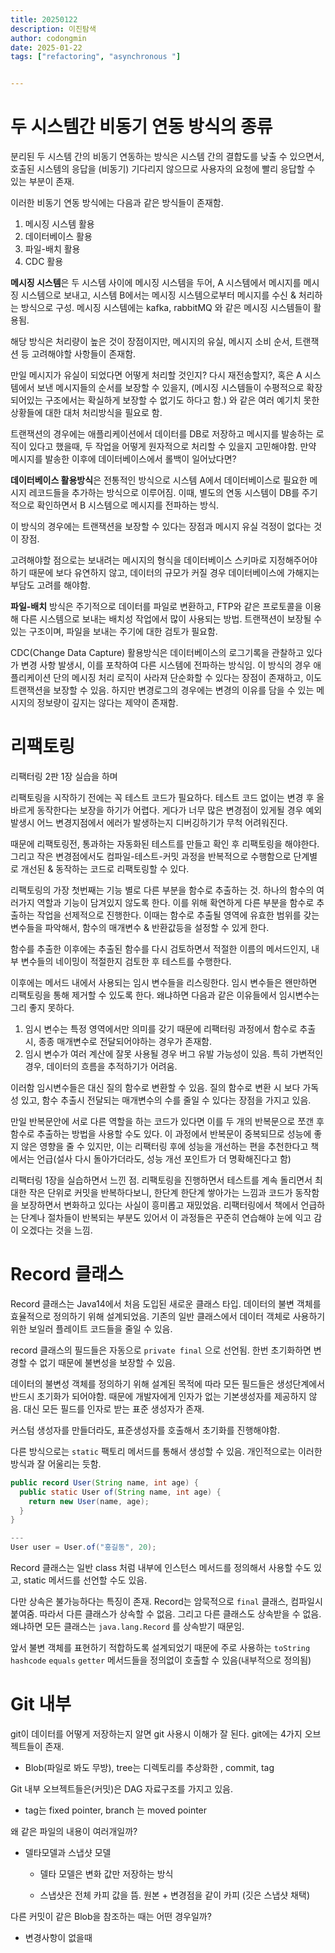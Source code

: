 ```yaml
---
title: 20250122
description: 이진탐색
author: codongmin
date: 2025-01-22
tags: ["refactoring", "asynchronous "]


---
```




# 두 시스템간 비동기 연동 방식의 종류

분리된 두 시스템 간의 비동기 연동하는 방식은 시스템 간의 결합도를 낮출 수 있으면서, 호출된 시스템의 응답을 (비동기) 기다리지 않으므로 사용자의 요청에 빨리 응답할 수 있는 부분이 존재. 

이러한 비동기 연동 방식에는 다음과 같은 방식들이 존재함. 

1. 메시징 시스템 활용 
2. 데이터베이스 활용
3. 파일-배치 활용 
4. CDC 활용 



**메시징 시스템**은 두 시스템 사이에 메시징 시스템을 두어, A 시스템에서 메시지를 메시징 시스템으로 보내고, 시스템 B에서는 메시징 시스템으로부터 메시지를 수신 & 처리하는 방식으로 구성. 메시징 시스템에는 kafka, rabbitMQ 와 같은 메시징 시스템들이 활용됨. 

해당 방식은 처리량이 높은 것이 장점이지만, 메시지의 유실, 메시지 소비 순서, 트랜잭션 등 고려해야할 사항들이 존재함. 

만일 메시지가 유실이 되었다면 어떻게 처리할 것인지? 다시 재전송할지?, 혹은 A 시스템에서 보낸 메시지들의 순서를 보장할 수 있을지, (메시징 시스템들이 수평적으로 확장되어있는 구조에서는 확실하게 보장할 수 없기도 하다고 함.) 와 같은 여러 예기치 못한 상황들에 대한 대처 처리방식을 필요로 함. 

트랜잭션의 경우에는 애플리케이션에서 데이터를 DB로 저장하고 메시지를 발송하는 로직이 있다고 했을때, 두 작업을 어떻게 원자적으로 처리할 수 있을지 고민해야함. 만약 메시지를 발송한 이후에 데이터베이스에서 롤백이 일어났다면?



**데이터베이스 활용방식**은 전통적인 방식으로 시스템 A에서 데이터베이스로 필요한 메시지 레코드들을 추가하는 방식으로 이루어짐. 이때, 별도의 연동 시스템이 DB를 주기적으로 확인하면서 B 시스템으로 메시지를 전파하는 방식. 

이 방식의 경우에는 트랜잭션을 보장할 수 있다는 장점과 메시지 유실 걱정이 없다는 것이 장점. 

고려해야할 점으로는 보내려는 메시지의 형식을 데이터베이스 스키마로 지정해주어야하기 때문에 보다 유연하지 않고, 데이터의 규모가 커질 경우 데이터베이스에 가해지는 부담도 고려를 해야함. 



**파일-배치** 방식은 주기적으로 데이터를 파일로 변환하고, FTP와 같은 프로토콜을 이용해 다른 시스템으로 보내는 배치성 작업에서 많이 사용되는 방법. 트랜잭션이 보장될 수 있는 구조이며, 파일을 보내는 주기에 대한 검토가 필요함. 

CDC(Change Data Capture) 활용방식은 데이터베이스의 로그기록을 관찰하고 있다가 변경 사항 발생시, 이를 포착하여 다른 시스템에 전파하는 방식임. 이 방식의 경우 애플리케이션 단의 메시징 처리 로직이 사라져 단순화할 수 있다는 장점이 존재하고, 이도 트랜잭션을 보장할 수 있음. 하지만 변경로그의 경우에는 변경의 이유를 담을 수 있는 메시지의 정보량이 깊지는 않다는 제약이 존재함. 



# 리팩토링 

리팩터링 2판 1장 실습을 하며 

리팩토링을 시작하기 전에는 꼭 테스트 코드가 필요하다. 테스트 코드 없이는 변경 후 올바르게 동작한다는 보장을 하기가 어렵다. 게다가 너무 많은 변경점이 있게될 경우 예외 발생시 어느 변경지점에서 에러가 발생하는지 디버깅하기가 무척 어려워진다. 

때문에 리팩토링전, 통과하는 자동화된 테스트를 만들고 확인 후 리팩토링을 해야한다. 그리고 작은 변경점에서도 컴파일-테스트-커밋 과정을 반복적으로 수행함으로 단계별로 개선된 & 동작하는 코드로 리팩토링할 수 있다. 

리팩토링의 가장 첫번째는 기능 별로 다른 부분을 함수로 추출하는 것. 하나의 함수의 여러가지 역할과 기능이 담겨있지 않도록 한다. 이를 위해 확연하게 다른 부분을 함수로 추출하는 작업을 선제적으로 진행한다. 이때는 함수로 추출될 영역에 유효한 범위를 갖는 변수들을 파악해서, 함수의 매개변수 & 반환값등을 설정할 수 있게 한다. 

함수를 추출한 이후에는 추출된 함수를 다시 검토하면서 적절한 이름의 메서드인지, 내부 변수들의 네이밍이 적절한지 검토한 후 테스트를 수행한다. 

이후에는 메서드 내에서 사용되는 임시 변수들을 리스링한다. 임시 변수들은 왠만하면 리팩토링을 통해 제거할 수 있도록 한다.  왜냐하면 다음과 같은 이유들에서 임시변수는 그리 좋지 못하다. 

1. 임시 변수는 특정 영역에서만 의미를 갖기 때문에 리팩터링 과정에서 함수로 추출시, 종종 매개변수로 전달되어야하는 경우가 존재함. 
2. 임시 변수가 여러 계산에 잘못 사용될 경우 버그 유발 가능성이 있음. 특히 가변적인 경우, 데이터의 흐름을 추적하기가 어려움. 

이러함 임시변수들은 대신 질의 함수로 변환할 수 있음. 질의 함수로 변환 시 보다 가독성 있고, 함수 추출시 전달되는 매개변수의 수를 줄일 수 있다는 장점을 가지고 있음. 

만일 반복문안에 서로 다른 역할을 하는 코드가 있다면 이를 두 개의 반복문으로 쪼갠 후 함수로 추출하는 방법을 사용할 수도 있다. 이 과정에서 반복문이 중복되므로 성능에 좋지 않은 영향을 줄 수 있지만, 이는 리팩터링 후에 성능을 개선하는 편을 추천한다고 책에서는 언급(설사 다시 돌아가더라도, 성능 개선 포인트가 더 명확해진다고 함)

리팩터링 1장을 실습하면서 느낀 점. 리팩토링을 진행하면서 테스트를 계속 돌리면서 최대한 작은 단위로 커밋을 반복하다보니, 한단계 한단계 쌓아가는 느낌과 코드가 동작함을 보장하면서 변화하고 있다는 사실이 흥미롭고 재밌었음. 리팩터링에서 책에서 언급하는 단계나 절차들이 반복되는 부분도 있어서 이 과정들은 꾸준히 연습해야 눈에 익고 감이 오겠다는 것을 느낌. 



# Record 클래스

Record 클래스는 Java14에서 처음 도입된 새로운 클래스 타입. 데이터의 불변 객체를 효율적으로 정의하기 위해 설계되었음. 기존의 일반 클래스에서 데이터 객체로 사용하기 위한 보일러 플레이트 코드들을 줄일 수 있음. 

record 클래스의 필드들은 자동으로 `private final` 으로 선언됨. 한번 초기화하면 변경할 수 없기 때문에 불변성을 보장할 수 있음. 

데이터의 불변성 객체를 정의하기 위해 설계된 목적에 따라 모든 필드들은 생성단계에서 반드시 초기화가 되어야함. 때문에 개발자에게 인자가 없는 기본생성자를 제공하지 않음. 대신 모든 필드를 인자로 받는 표준 생성자가 존재.  

커스텀 생성자를 만들더라도, 표준생성자를 호출해서 초기화를 진행해야함. 

다른 방식으로는 `static` 팩토리 메서드를 통해서 생성할 수 있음. 개인적으로는 이러한 방식과 잘 어울리는 듯함. 

```java
public record User(String name, int age) {
  public static User of(String name, int age) {
    return new User(name, age);
  }
}

---
User user = User.of("홍길동", 20);
```

Record 클래스는 일반 class 처럼 내부에 인스턴스 메서드를 정의해서 사용할 수도 있고, static 메서드를 선언할 수도 있음. 

다만 상속은 불가능하다는 특징이 존재.  Record는 암묵적으로 `final` 클래스, 컴파일시 붙여줌. 따라서 다른 클래스가 상속할 수 없음. 그리고 다른 클래스도 상속받을 수 없음. 왜냐하면 모든 클래스는 `java.lang.Record` 를 상속받기 때문임. 

앞서 불변 객체를 표현하기 적합하도록 설계되었기 때문에 주로 사용하는 `toString` `hashcode` `equals` `getter` 메서드들을 정의없이 호출할 수 있음(내부적으로 정의됨)



# Git 내부

git이 데이터를 어떻게 저장하는지 알면 git 사용시 이해가 잘 된다. git에는 4가지 오브젝트들이 존재. 

- Blob(파일로 봐도 무방), tree는 디렉토리를 추상화한 , commit, tag

Git 내부 오브젝트들은(커밋)은 DAG 자료구조를 가지고 있음.

- tag는 fixed pointer, branch 는 moved pointer

왜 같은 파일의 내용이 여러개일까?

- 델타모델과 스냅샷 모델

  - 델타 모델은 변화 값만 저장하는 방식

  - 스냅샷은 전체 카피 값을 뜸. 원본 + 변경점을 같이 카피 (깃은 스냅샷 채택)

다른 커밋이 같은 Blob을 참조하는 때는 어떤 경우일까?

- 변경사항이 없을때
